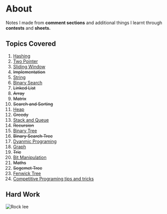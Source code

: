 # About

Notes I made from **comment sections** and additional things I learnt through **contests** and **sheets.**

## Topics Covered

1. [Hashing](/hashing.md)
2. [Two Pointer](/twoPointer.md)
3. [Sliding Window](/slidingWindow.md)
4. ~~Implementation~~
5. [String](/string.md)
6. [Binary Search](/binarySearch.md)
7. ~~Linked List~~
8. ~~Array~~
9. ~~Matrix~~
10. ~~Search and Sorting~~
11. [Heap](/heap.md)
12. ~~Greedy~~
13. [Stack and Queue](/stackAndQueue.md)
14. ~~Recursion~~
15. [Binary Tree](/binaryTree.md)
16. ~~Binary Search Tree~~
17. [Dyanmic Programing](/dynamicProgramming.md)
18. [Graph](/graph.md)
19. ~~Trie~~
20. [Bit Manipulation](/bitmanipulation.md)
21. ~~Maths~~
22. ~~Segemet Tree~~
23. [Fenwick Tree](/fenwickTree.md)
24. [Competitive Programing tips and tricks](/cpTipsAndTricks.md)

## Hard Work
![Rock lee](https://i.pinimg.com/originals/f6/04/78/f60478a4ab6b9db61fea43ff9467e0f3.jpg)
